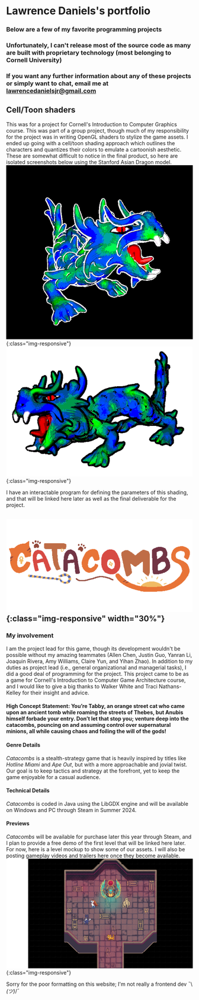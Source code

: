 # Lawrence Daniels's portfolio
### Below are a few of my favorite programming projects
### Unfortunately, I can't release most of the source code as many are built with proprietary technology (most belonging to Cornell University) 
### If you want any further information about any of these projects or simply want to chat, email me at lawrencedanielsjr@gmail.com

## Cell/Toon shaders
This was for a project for Cornell's Introduction to Computer Graphics course. This was part of a group project, though much of my responsibility for the project was in writing OpenGL shaders to stylize the game assets. I ended up going with a cell/toon shading approach which outlines the characters and quantizes their colors to emulate a cartoonish aesthetic. These are somewhat difficult to notice in the final product, so here are isolated screenshots below using the Stanford Asian Dragon model.
![cell_shaded_dragon_on_black](/assets/cell_shaded_dragon.png){:class="img-responsive"}
![cell_shaded_dragon_on_white](/assets/cell_shaded_dragon2.png){:class="img-responsive"}

I have an interactable program for defining the parameters of this shading, and that will be linked here later as well as the final deliverable for the project.

## ![catacombs_logo](/assets/catacombs.png){:class="img-responsive" width="30%"}
### My involvement
I am the project lead for this game, though its development wouldn't be possible without my amazing teammates (Allen Chen, Justin Guo, Yanran Li, Joaquin Rivera, Amy Williams, Claire Yun, and Yihan Zhao). In addition to my duties as project lead (i.e., general organizational and managerial tasks), I did a good deal of programming for the project. This project came to be as a game for Cornell's Introduction to Computer Game Architecture course, and I would like to give a big thanks to Walker White and Traci Nathans-Kelley for their insight and advice.
#### High Concept Statement: You’re Tabby, an orange street cat who came upon an ancient tomb while roaming the streets of Thebes, but Anubis himself forbade your entry. Don’t let that stop you; venture deep into the catacombs, pouncing on and assuming control over supernatural minions, all while causing chaos and foiling the will of the gods!
#### Genre Details
*Catacombs* is a stealth-strategy game that is heavily inspired by titles like *Hotline Miami* and *Ape Out*, but with a more approachable and jovial twist. Our goal is to keep tactics and strategy at the forefront, yet to keep the game enjoyable for a casual audience.
#### Technical Details
*Catacombs* is coded in Java using the LibGDX engine and will be available on Windows and PC through Steam in Summer 2024.
#### Previews
*Catacombs* will be available for purchase later this year through Steam, and I plan to provide a free demo of the first level that will be linked here later.
For now, here is a level mockup to show some of our assets. I will also be posting gameplay videos and trailers here once they become available.
![Catacombs_map](/assets/map.png){:class="img-responsive"}





Sorry for the poor formatting on this website; I'm not really a frontend dev ¯\\_(ツ)_/¯
